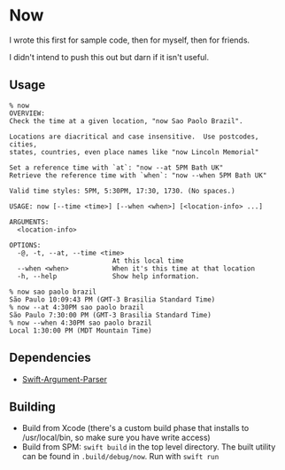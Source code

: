 # Now

I wrote this first for sample code, then for myself, then for friends.

I didn't intend to push this out but darn if it isn't useful.

## Usage

```
% now
OVERVIEW:
Check the time at a given location, "now Sao Paolo Brazil".

Locations are diacritical and case insensitive.  Use postcodes, cities,
states, countries, even place names like "now Lincoln Memorial"

Set a reference time with `at`: "now --at 5PM Bath UK"
Retrieve the reference time with `when`: "now --when 5PM Bath UK"

Valid time styles: 5PM, 5:30PM, 17:30, 1730. (No spaces.)

USAGE: now [--time <time>] [--when <when>] [<location-info> ...]

ARGUMENTS:
  <location-info>

OPTIONS:
  -@, -t, --at, --time <time>
                          At this local time 
  --when <when>           When it's this time at that location 
  -h, --help              Show help information.

% now sao paolo brazil
São Paulo 10:09:43 PM (GMT-3 Brasilia Standard Time)
% now --at 4:30PM sao paolo brazil
São Paulo 7:30:00 PM (GMT-3 Brasilia Standard Time)
% now --when 4:30PM sao paolo brazil
Local 1:30:00 PM (MDT Mountain Time)
```

## Dependencies

* [Swift-Argument-Parser](https://github.com/apple/Swift-Argument-Parser)

## Building

* Build from Xcode (there's a custom build phase that installs to /usr/local/bin, so make sure you have write access)
* Build from SPM: `swift build` in the top level directory. The built utility can be found in `.build/debug/now`. Run with `swift run`

